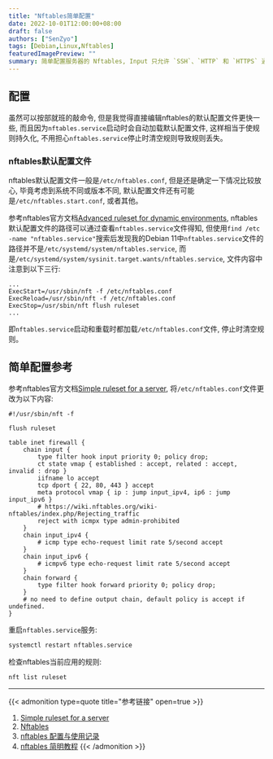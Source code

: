 ```yaml
---
title: "Nftables简单配置"
date: 2022-10-01T12:00:00+08:00
draft: false
authors: ["SenZyo"]
tags: [Debian,Linux,Nftables]
featuredImagePreview: ""
summary: 简单配置服务器的 Nftables, Input 只允许 `SSH`、`HTTP` 和 `HTTPS` 通行, Output 全部允许, Forward 全部拒绝。
---
```


## 配置

虽然可以按部就班的敲命令, 但是我觉得直接编辑nftables的默认配置文件更快一些, 而且因为`nftables.service`启动时会自动加载默认配置文件, 这样相当于使规则持久化, 不用担心`nftables.service`停止时清空规则导致规则丢失。

### nftables默认配置文件

nftables默认配置文件一般是`/etc/nftables.conf`, 但是还是确定一下情况比较放心, 毕竟考虑到系统不同或版本不同, 默认配置文件还有可能是`/etc/nftables.start.conf`, 或者其他。

参考nftables官方文档[Advanced ruleset for dynamic environments](https://wiki.nftables.org/wiki-nftables/index.php/Advanced_ruleset_for_dynamic_environments), nftables默认配置文件的路径可以通过查看`nftables.service`文件得知, 但使用`find /etc -name "nftables.service"`搜索后发现我的Debian 11中`nftables.service`文件的路径并不是`/etc/systemd/system/nftables.service`, 而是`/etc/systemd/system/sysinit.target.wants/nftables.service`, 文件内容中注意到以下三行: 

```
...
ExecStart=/usr/sbin/nft -f /etc/nftables.conf
ExecReload=/usr/sbin/nft -f /etc/nftables.conf
ExecStop=/usr/sbin/nft flush ruleset
...
```

即`nftables.service`启动和重载时都加载`/etc/nftables.conf`文件, 停止时清空规则。

## 简单配置参考

参考nftables官方文档[Simple ruleset for a server](https://wiki.nftables.org/wiki-nftables/index.php/Simple_ruleset_for_a_server), 将`/etc/nftables.conf`文件更改为以下内容: 

```
#!/usr/sbin/nft -f

flush ruleset

table inet firewall {
    chain input {
        type filter hook input priority 0; policy drop;
        ct state vmap { established : accept, related : accept, invalid : drop }
        iifname lo accept
        tcp dport { 22, 80, 443 } accept
        meta protocol vmap { ip : jump input_ipv4, ip6 : jump input_ipv6 }
        # https://wiki.nftables.org/wiki-nftables/index.php/Rejecting_traffic
        reject with icmpx type admin-prohibited
    }
    chain input_ipv4 {
        # icmp type echo-request limit rate 5/second accept
    }
    chain input_ipv6 {
        # icmpv6 type echo-request limit rate 5/second accept
    }
    chain forward {
        type filter hook forward priority 0; policy drop;
    }
    # no need to define output chain, default policy is accept if undefined.
}
```

重启`nftables.service`服务: 

```bash
systemctl restart nftables.service
```

检查nftables当前应用的规则: 

```bash
nft list ruleset
```

--------------------

{{< admonition type=quote title="参考链接" open=true >}}
1. [Simple ruleset for a server](https://wiki.nftables.org/wiki-nftables/index.php/Simple_ruleset_for_a_server)
2. [Nftables](https://wiki.archlinux.org/title/Nftables)
3. [nftables 配置与使用记录](https://blog.starryvoid.com/archives/1045.html)
4. [nftables 简明教程](https://www.hi-linux.com/posts/29206.html)
{{< /admonition >}}
